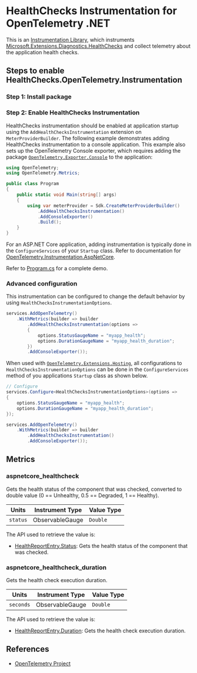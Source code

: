 # HealthChecks Instrumentation for OpenTelemetry .NET

This is an [Instrumentation
Library](https://github.com/open-telemetry/opentelemetry-specification/blob/main/specification/glossary.md#instrumentation-library),
which instruments [ Microsoft.Extensions.Diagnostics.HealthChecks](https://learn.microsoft.com/en-us/aspnet/core/host-and-deploy/health-checks) and
collect telemetry about the application health checks.

## Steps to enable HealthChecks.OpenTelemetry.Instrumentation

### Step 1: Install package

<!--Add a reference to the
[`HealthChecks.OpenTelemetry.Instrumentation`](https://www.nuget.org/packages/HealthChecks.OpenTelemetry.Instrumentation)
package.

```shell
dotnet add package HealthChecks.OpenTelemetry.Instrumentation
```-->

### Step 2: Enable HealthChecks Instrumentation

HealthChecks instrumentation should be enabled at application startup using the `AddHealthChecksInstrumentation` extension on `MeterProviderBuilder`. The following example demonstrates adding HealthChecks
instrumentation to a console application. This example also sets up the
OpenTelemetry Console exporter, which requires adding the package
[`OpenTelemetry.Exporter.Console`](https://github.com/open-telemetry/opentelemetry-dotnet/blob/main/src/OpenTelemetry.Exporter.Console/README.md)
to the application:

```csharp
using OpenTelemetry;
using OpenTelemetry.Metrics;

public class Program
{
    public static void Main(string[] args)
    {
        using var meterProvider = Sdk.CreateMeterProviderBuilder()
            .AddHealthChecksInstrumentation()
            .AddConsoleExporter()
            .Build();
    }
}
```

For an ASP.NET Core application, adding instrumentation is typically done in
the `ConfigureServices` of your `Startup` class. Refer to documentation for
[OpenTelemetry.Instrumentation.AspNetCore](https://github.com/open-telemetry/opentelemetry-dotnet/blob/main/src/OpenTelemetry.Instrumentation.AspNetCore/README.md).

Refer to [Program.cs](samples/SampleApi/Program.cs) for a
complete demo.

### Advanced configuration

This instrumentation can be configured to change the default behavior by using
`HealthChecksInstrumentationOptions`.

```csharp
services.AddOpenTelemetry()
    .WithMetrics(builder => builder
        .AddHealthChecksInstrumentation(options =>
        {
            options.StatusGaugeName = "myapp_health";
            options.DurationGaugeName = "myapp_health_duration";
        })
        .AddConsoleExporter());
```

When used with
[`OpenTelemetry.Extensions.Hosting`](https://github.com/open-telemetry/opentelemetry-dotnet/blob/main/src/OpenTelemetry.Extensions.Hosting/README.md),
all configurations to `HealthChecksInstrumentationOptions`
can be done in the `ConfigureServices` method of you applications `Startup`
class as shown below.

```csharp
// Configure
services.Configure<HealthChecksInstrumentationOptions>(options =>
{
    options.StatusGaugeName = "myapp_health";
    options.DurationGaugeName = "myapp_health_duration";
});

services.AddOpenTelemetry()
    .WithMetrics(builder => builder
        .AddHealthChecksInstrumentation()
        .AddConsoleExporter());
```

## Metrics

### aspnetcore_healthcheck

Gets the health status of the component that was checked, converted to double value (0 == Unhealthy, 0.5 == Degraded, 1 == Healthy).

| Units | Instrument Type         | Value Type |
|-------|-------------------------|------------|
| `status`  | ObservableGauge | `Double`   |

The API used to retrieve the value is:

- [HealthReportEntry.Status](https://learn.microsoft.com/en-us/dotnet/api/microsoft.extensions.diagnostics.healthchecks.healthreportentry.status): Gets the health status of the component that was checked.

### aspnetcore_healthcheck_duration

Gets the health check execution duration.

| Units | Instrument Type         | Value Type |
|-------|-------------------------|------------|
|  `seconds` | ObservableGauge | `Double`   |

The API used to retrieve the value is:

- [HealthReportEntry.Duration](https://learn.microsoft.com/en-us/dotnet/api/microsoft.extensions.diagnostics.healthchecks.healthreportentry.duration): Gets the health check execution duration.

## References

- [OpenTelemetry Project](https://opentelemetry.io/)